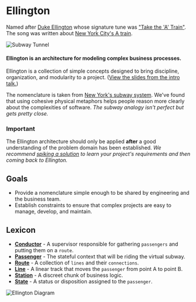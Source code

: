 # Ellington
Named after [Duke Ellington](http://www.dukeellington.com/) whose signature tune was ["Take the 'A' Train"](http://en.wikipedia.org/wiki/Take_the_%22A%22_Train).
The song was written about [New York City's A train](http://en.wikipedia.org/wiki/A_%28New_York_City_Subway_service%29).

![Subway Tunnel](https://raw.github.com/hopsoft/ellington/master/doc/tunnel.jpg)

#### Ellington is an architecture for modeling complex business processes.

Ellington is a collection of simple concepts designed to bring discipline, organization, and modularity to a project.
([View the slides from the intro talk.](https://speakerdeck.com/hopsoft/ellington-intro))

The nomenclature is taken from [New York's subway system](http://en.wikipedia.org/wiki/New_York_City_Subway).
We've found that using cohesive physical metaphors helps people reason more clearly about the complexities of software.
*The subway analogy isn't perfect but gets pretty close.*

### Important

The Ellington architecture should only be applied **after** a good understanding of the problem domain has been established.
*We recommend [spiking a solution](http://en.wikipedia.org/wiki/Software_prototyping) to learn your project's requirements and then coming back to Ellington.*

## Goals

- Provide a nomenclature simple enough to be shared by engineering and the business team.
- Establish constraints to ensure that complex projects are easy to manage, develop, and maintain.

## Lexicon

- **[Conductor](https://github.com/hopsoft/ellington/wiki/Conductor)** - A supervisor responsible for gathering `passengers` and putting them on a `route`.
- **[Passenger](https://github.com/hopsoft/ellington/wiki/Passenger)** - The stateful context that will be riding the virtual subway.
- **[Route](https://github.com/hopsoft/ellington/wiki/Route)** - A collection of `lines` and their `connections`.
- **[Line](https://github.com/hopsoft/ellington/wiki/Line)** - A linear track that moves the `passenger` from point A to point B.
- **[Station](https://github.com/hopsoft/ellington/wiki/Station)** - A discreet chunk of business logic.
- **[State](https://github.com/hopsoft/ellington/wiki/State)** - A status or disposition assigned to the `passenger`.

![Ellington Diagram](https://raw.github.com/hopsoft/ellington/master/doc/primary-terms.png)

